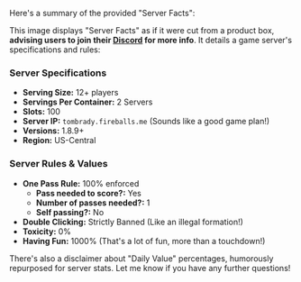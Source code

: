 Here's a summary of the provided "Server Facts":

This image displays "Server Facts" as if it were cut from a product box, **advising users to join their [Discord](https://discord.gg/YYYtfhDGUM) for more info**. It details a game server's specifications and rules:

### Server Specifications
*   **Serving Size:** 12+ players
*   **Servings Per Container:** 2 Servers
*   **Slots:** 100
*   **Server IP:** `tombrady.fireballs.me` (Sounds like a good game plan!)
*   **Versions:** 1.8.9+
*   **Region:** US-Central

### Server Rules & Values
*   **One Pass Rule:** 100% enforced
    *   **Pass needed to score?:** Yes
    *   **Number of passes needed?:** 1
    *   **Self passing?:** No
*   **Double Clicking:** Strictly Banned (Like an illegal formation!)
*   **Toxicity:** 0%
*   **Having Fun:** 1000% (That's a lot of fun, more than a touchdown!)

There's also a disclaimer about "Daily Value" percentages, humorously repurposed for server stats. Let me know if you have any further questions!